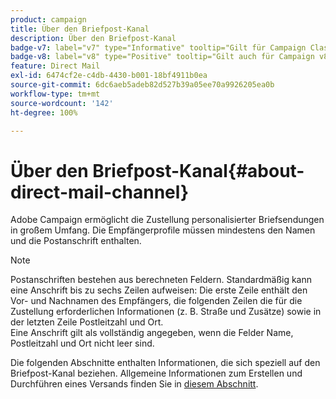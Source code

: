 ```yaml
---
product: campaign
title: Über den Briefpost-Kanal
description: Über den Briefpost-Kanal
badge-v7: label="v7" type="Informative" tooltip="Gilt für Campaign Classic v7"
badge-v8: label="v8" type="Positive" tooltip="Gilt auch für Campaign v8"
feature: Direct Mail
exl-id: 6474cf2e-c4db-4430-b001-18bf4911b0ea
source-git-commit: 6dc6aeb5adeb82d527b39a05ee70a9926205ea0b
workflow-type: tm+mt
source-wordcount: '142'
ht-degree: 100%

---
```


# Über den Briefpost-Kanal{#about-direct-mail-channel}



Adobe Campaign ermöglicht die Zustellung personalisierter Briefsendungen in großem Umfang. Die Empfängerprofile müssen mindestens den Namen und die Postanschrift enthalten.

>[!NOTE]
>
>Postanschriften bestehen aus berechneten Feldern. Standardmäßig kann eine Anschrift bis zu sechs Zeilen aufweisen: Die erste Zeile enthält den Vor- und Nachnamen des Empfängers, die folgenden Zeilen die für die Zustellung erforderlichen Informationen (z. B. Straße und Zusätze) sowie in der letzten Zeile Postleitzahl und Ort.\
>Eine Anschrift gilt als vollständig angegeben, wenn die Felder Name, Postleitzahl und Ort nicht leer sind.

Die folgenden Abschnitte enthalten Informationen, die sich speziell auf den Briefpost-Kanal beziehen. Allgemeine Informationen zum Erstellen und Durchführen eines Versands finden Sie in [diesem Abschnitt](steps-about-delivery-creation-steps.md).
